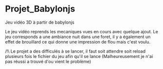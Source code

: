 # Projet_Babylonjs
Jeu vidéo 3D à partir de babylonjs

Le jeu vidéo reprends les mecaniques vues en cours avec quelque ajout.
Le jeu corresponds a une ambiance nuit dans une foret, il y a également un effet de brouillard ce qui donne une impression de flou mais c'est voulu.

/!\ Le projet a des difficulés à se lancer, il faut soit attendre soit reload plusieurs fois le fichier du jeu afin qu'il se lance (Malheureusement je n'ai pas réussi a trouvé d'ou vient le problème)
